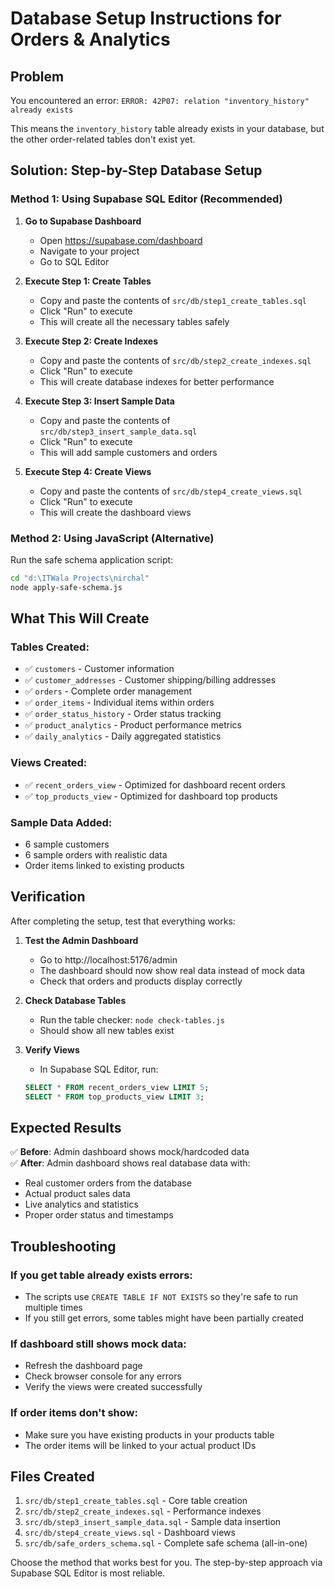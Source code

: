 # Database Setup Instructions for Orders & Analytics

## Problem
You encountered an error: `ERROR: 42P07: relation "inventory_history" already exists`

This means the `inventory_history` table already exists in your database, but the other order-related tables don't exist yet.

## Solution: Step-by-Step Database Setup

### Method 1: Using Supabase SQL Editor (Recommended)

1. **Go to Supabase Dashboard**
   - Open https://supabase.com/dashboard
   - Navigate to your project
   - Go to SQL Editor

2. **Execute Step 1: Create Tables**
   - Copy and paste the contents of `src/db/step1_create_tables.sql`
   - Click "Run" to execute
   - This will create all the necessary tables safely

3. **Execute Step 2: Create Indexes**
   - Copy and paste the contents of `src/db/step2_create_indexes.sql`
   - Click "Run" to execute
   - This will create database indexes for better performance

4. **Execute Step 3: Insert Sample Data**
   - Copy and paste the contents of `src/db/step3_insert_sample_data.sql`
   - Click "Run" to execute
   - This will add sample customers and orders

5. **Execute Step 4: Create Views**
   - Copy and paste the contents of `src/db/step4_create_views.sql`
   - Click "Run" to execute
   - This will create the dashboard views

### Method 2: Using JavaScript (Alternative)

Run the safe schema application script:

```bash
cd "d:\ITWala Projects\nirchal"
node apply-safe-schema.js
```

## What This Will Create

### Tables Created:
- ✅ `customers` - Customer information
- ✅ `customer_addresses` - Customer shipping/billing addresses  
- ✅ `orders` - Complete order management
- ✅ `order_items` - Individual items within orders
- ✅ `order_status_history` - Order status tracking
- ✅ `product_analytics` - Product performance metrics
- ✅ `daily_analytics` - Daily aggregated statistics

### Views Created:
- ✅ `recent_orders_view` - Optimized for dashboard recent orders
- ✅ `top_products_view` - Optimized for dashboard top products

### Sample Data Added:
- 6 sample customers
- 6 sample orders with realistic data
- Order items linked to existing products

## Verification

After completing the setup, test that everything works:

1. **Test the Admin Dashboard**
   - Go to http://localhost:5176/admin
   - The dashboard should now show real data instead of mock data
   - Check that orders and products display correctly

2. **Check Database Tables**
   - Run the table checker: `node check-tables.js`
   - Should show all new tables exist

3. **Verify Views**
   - In Supabase SQL Editor, run:
   ```sql
   SELECT * FROM recent_orders_view LIMIT 5;
   SELECT * FROM top_products_view LIMIT 3;
   ```

## Expected Results

✅ **Before**: Admin dashboard shows mock/hardcoded data  
✅ **After**: Admin dashboard shows real database data with:
- Real customer orders from the database
- Actual product sales data
- Live analytics and statistics
- Proper order status and timestamps

## Troubleshooting

### If you get table already exists errors:
- The scripts use `CREATE TABLE IF NOT EXISTS` so they're safe to run multiple times
- If you still get errors, some tables might have been partially created

### If dashboard still shows mock data:
- Refresh the dashboard page
- Check browser console for any errors
- Verify the views were created successfully

### If order items don't show:
- Make sure you have existing products in your products table
- The order items will be linked to your actual product IDs

## Files Created

1. `src/db/step1_create_tables.sql` - Core table creation
2. `src/db/step2_create_indexes.sql` - Performance indexes  
3. `src/db/step3_insert_sample_data.sql` - Sample data insertion
4. `src/db/step4_create_views.sql` - Dashboard views
5. `src/db/safe_orders_schema.sql` - Complete safe schema (all-in-one)

Choose the method that works best for you. The step-by-step approach via Supabase SQL Editor is most reliable.
